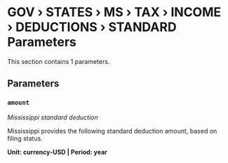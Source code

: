 # GOV › STATES › MS › TAX › INCOME › DEDUCTIONS › STANDARD Parameters

This section contains 1 parameters.

## Parameters

### `amount`
*Mississippi standard deduction*

Mississippi provides the following standard deduction amount, based on filing status.

**Unit: currency-USD | Period: year**

